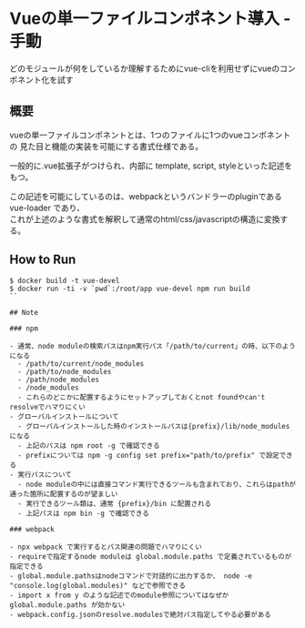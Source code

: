 # Vueの単一ファイルコンポネント導入 - 手動

どのモジュールが何をしているか理解するためにvue-cliを利用せずにvueのコンポネント化を試す

## 概要

vueの単一ファイルコンポネントとは、1つのファイルに1つのvueコンポネントの
見た目と機能の実装を可能にする書式仕様である。  
  
一般的に.vue拡張子がつけられ、内部に template, script, styleといった記述をもつ。  
  
この記述を可能にしているのは、webpackというバンドラーのpluginである vue-loader であり、  
これが上述のような書式を解釈して通常のhtml/css/javascriptの構造に変換する。  

## How to Run
```shell
$ docker build -t vue-devel
$ docker run -ti -v `pwd`:/root/app vue-devel npm run build
``

## Note

### npm

- 通常、node moduleの検索パスはnpm実行パス「/path/to/current」の時、以下のようになる
  - /path/to/current/node_modules
  - /path/to/node_modules
  - /path/node_modules
  - /node_modules
  - これらのどこかに配置するようにセットアップしておくとnot foundやcan't resolveでハマりにくい
- グローバルインストールについて
  - グローバルインストールした時のインストールパスは{prefix}/lib/node_modulesになる
  - 上記のパスは npm root -g で確認できる
  - prefixについては npm -g config set prefix="path/to/prefix" で設定できる
- 実行パスについて
  - node moduleの中には直接コマンド実行できるツールも含まれており、これらはpathが通った箇所に配置するのが望ましい
  - 実行できるツール類は、通常 {prefix}/bin に配置される
  - 上記パスは npm bin -g で確認できる

### webpack

- npx webpack で実行するとパス関連の問題でハマりにくい
- requireで指定するnode moduleは global.module.paths で定義されているものが指定できる
- global.module.pathsはnodeコマンドで対話的に出力するか、 node -e "console.log(global.modules)" などで参照できる
- import x from y のような記述でのmodule参照についてはなぜか global.module.paths が効かない
- webpack.config.jsonのresolve.modulesで絶対パス指定してやる必要がある
